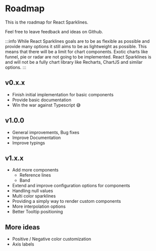 # Roadmap

This is the roadmap for React Sparklines.

Feel free to leave feedback and ideas on Github.

:::info
While React Sparklines goals are to be as flexible as possible and provide many options it still aims to be as lightweight as possible. This means that there will be a limit for chart components. Exotic charts like funnel, pie or radar are not going to be implemented. React Sparklines is and will not be a fully chart library like Recharts, ChartJS and similar options. 
:::

## v0.x.x

- Finish initial implementation for basic components
- Provide basic documentation
- Win the war against Typescript :sweat_smile:

## v1.0.0

- General improvements, Bug fixes
- Improve Documentation
- Improve typings

## v1.x.x

- Add more components
  - Reference lines
  - Band
- Extend and improve configuration options for components
- Handling null values
- Multi color sparklines
- Providing a simply way to render custom components
- More interpolation options
- Better Tooltip positioning


## More ideas
- Positive / Negative color customization
- Axis labels